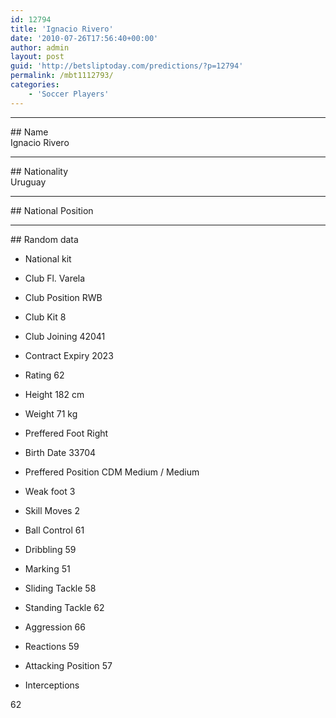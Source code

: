 ```yaml
---
id: 12794
title: 'Ignacio Rivero'
date: '2010-07-26T17:56:40+00:00'
author: admin
layout: post
guid: 'http://betsliptoday.com/predictions/?p=12794'
permalink: /mbt1112793/
categories:
    - 'Soccer Players'
---
```


- - - - - -

\## Name  
 Ignacio Rivero

- - - - - -

\## Nationality  
 Uruguay

- - - - - -

\## National Position

- - - - - -

\## Random data

- National kit
- Club
 Fl. Varela

- Club Position
 RWB

- Club Kit
 8

- Club Joining
 42041

- Contract Expiry
 2023

- Rating
 62

- Height
 182 cm

- Weight
 71 kg

- Preffered Foot
 Right

- Birth Date
 33704

- Preffered Position
 CDM Medium / Medium

- Weak foot
 3

- Skill Moves
 2

- Ball Control
 61

- Dribbling
 59

- Marking
 51

- Sliding Tackle
 58

- Standing Tackle
 62

- Aggression
 66

- Reactions
 59

- Attacking Position
 57

- Interceptions

 62